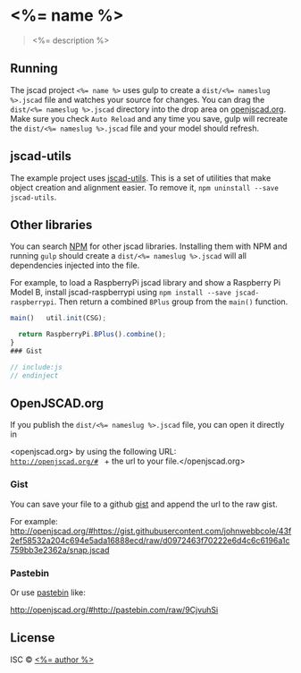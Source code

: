 # <%= name %>

> <%= description %>

## Running

The jscad project `<%= name %>` uses gulp to create a `dist/<%= nameslug %>.jscad` file and watches your source for changes. You can drag the `dist/<%= nameslug %>.jscad` directory into the drop area on [openjscad.org](http://openjscad.org). Make sure you check `Auto Reload` and any time you save, gulp will recreate the `dist/<%= nameslug %>.jscad` file and your model should refresh.

## jscad-utils

The example project uses [jscad-utils](https://www.npmjs.com/package/jscad-utils). This is a set of utilities that make object creation and alignment easier. To remove it, `npm uninstall --save jscad-utils`.

## Other libraries

You can search [NPM](https://www.npmjs.com/search?q=jscad) for other jscad libraries. Installing them with NPM and running `gulp` should create a `dist/<%= nameslug %>.jscad` will all dependencies injected into the file.

For example, to load a RaspberryPi jscad library and show a Raspberry Pi Model B, install jscad-raspberrypi using `npm install --save jscad-raspberrypi`. Then return a combined `BPlus` group from the `main()` function.

```javascript
main()   util.init(CSG);

  return RaspberryPi.BPlus().combine();
}
### Gist

// include:js
// endinject
```

## OpenJSCAD.org

If you publish the `dist/<%= nameslug %>.jscad` file, you can open it directly in

<openjscad.org> by using the following URL: <code>
  <a href="http://openjscad.org/#">http://openjscad.org/#</a>
</code> + the url to your file.</openjscad.org>

### Gist

You can save your file to a github [gist](https://gist.github.com/) and append the url to the raw gist.

For example: <http://openjscad.org/#https://gist.githubusercontent.com/johnwebbcole/43f2ef58532a204c694e5ada16888ecd/raw/d0972463f70222e6d4c6c6196a1c759bb3e2362a/snap.jscad>

### Pastebin

Or use [pastebin](http://pastebin.com/) like:

<http://openjscad.org/#http://pastebin.com/raw/9CjvuhSi>

## License

ISC © [<%= author %>](http://github.com/)
